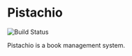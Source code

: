# Pistachio
![Build Status](https://api.travis-ci.org/0x5f3759df-Hacker/pistachio.svg?branch=dev)

Pistachio is a book management system.

